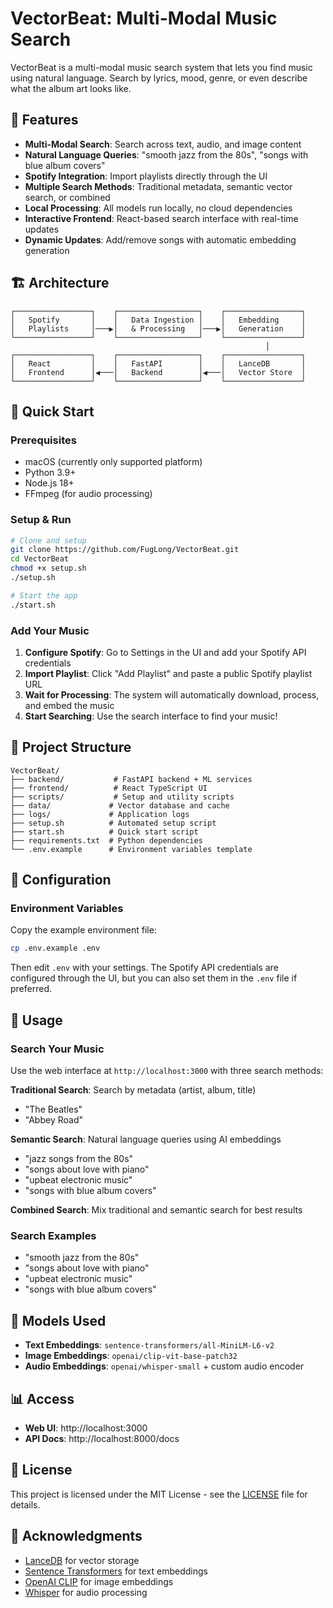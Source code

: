 # VectorBeat: Multi-Modal Music Search

VectorBeat is a multi-modal music search system that lets you find music using natural language. Search by lyrics, mood, genre, or even describe what the album art looks like.

## 🎵 Features

- **Multi-Modal Search**: Search across text, audio, and image content
- **Natural Language Queries**: "smooth jazz from the 80s", "songs with blue album covers"
- **Spotify Integration**: Import playlists directly through the UI
- **Multiple Search Methods**: Traditional metadata, semantic vector search, or combined
- **Local Processing**: All models run locally, no cloud dependencies
- **Interactive Frontend**: React-based search interface with real-time updates
- **Dynamic Updates**: Add/remove songs with automatic embedding generation

## 🏗️ Architecture

```
┌─────────────────┐    ┌──────────────────┐    ┌─────────────────┐
│   Spotify       │    │   Data Ingestion │    │   Embedding     │
│   Playlists     │───▶│   & Processing   │───▶│   Generation    │
└─────────────────┘    └──────────────────┘    └─────────────────┘
                                                         │
┌─────────────────┐    ┌──────────────────┐    ┌─────────────────┐
│   React         │    │   FastAPI        │    │   LanceDB       │
│   Frontend      │◀───│   Backend        │◀───│   Vector Store  │
└─────────────────┘    └──────────────────┘    └─────────────────┘
```

## 🚀 Quick Start

### Prerequisites

- macOS (currently only supported platform)
- Python 3.9+
- Node.js 18+
- FFmpeg (for audio processing)

### Setup & Run

```bash
# Clone and setup
git clone https://github.com/FugLong/VectorBeat.git
cd VectorBeat
chmod +x setup.sh
./setup.sh

# Start the app
./start.sh
```

### Add Your Music

1. **Configure Spotify**: Go to Settings in the UI and add your Spotify API credentials
2. **Import Playlist**: Click "Add Playlist" and paste a public Spotify playlist URL
3. **Wait for Processing**: The system will automatically download, process, and embed the music
4. **Start Searching**: Use the search interface to find your music!

## 📁 Project Structure

```
VectorBeat/
├── backend/           # FastAPI backend + ML services
├── frontend/          # React TypeScript UI
├── scripts/           # Setup and utility scripts
├── data/             # Vector database and cache
├── logs/             # Application logs
├── setup.sh          # Automated setup script
├── start.sh          # Quick start script
├── requirements.txt  # Python dependencies
└── .env.example      # Environment variables template
```

## 🔧 Configuration

### Environment Variables

Copy the example environment file:

```bash
cp .env.example .env
```

Then edit `.env` with your settings. The Spotify API credentials are configured through the UI, but you can also set them in the `.env` file if preferred.

## 🎯 Usage

### Search Your Music

Use the web interface at `http://localhost:3000` with three search methods:

**Traditional Search**: Search by metadata (artist, album, title)
- "The Beatles"
- "Abbey Road"

**Semantic Search**: Natural language queries using AI embeddings
- "jazz songs from the 80s"
- "songs about love with piano"
- "upbeat electronic music"
- "songs with blue album covers"

**Combined Search**: Mix traditional and semantic search for best results

### Search Examples

- "smooth jazz from the 80s"
- "songs about love with piano"
- "upbeat electronic music"
- "songs with blue album covers"

## 🧠 Models Used

- **Text Embeddings**: `sentence-transformers/all-MiniLM-L6-v2`
- **Image Embeddings**: `openai/clip-vit-base-patch32`
- **Audio Embeddings**: `openai/whisper-small` + custom audio encoder

## 📊 Access

- **Web UI**: http://localhost:3000
- **API Docs**: http://localhost:8000/docs

## 📄 License

This project is licensed under the MIT License - see the [LICENSE](LICENSE) file for details.

## 🙏 Acknowledgments

- [LanceDB](https://lancedb.com/) for vector storage
- [Sentence Transformers](https://www.sbert.net/) for text embeddings
- [OpenAI CLIP](https://github.com/openai/CLIP) for image embeddings
- [Whisper](https://github.com/openai/whisper) for audio processing

